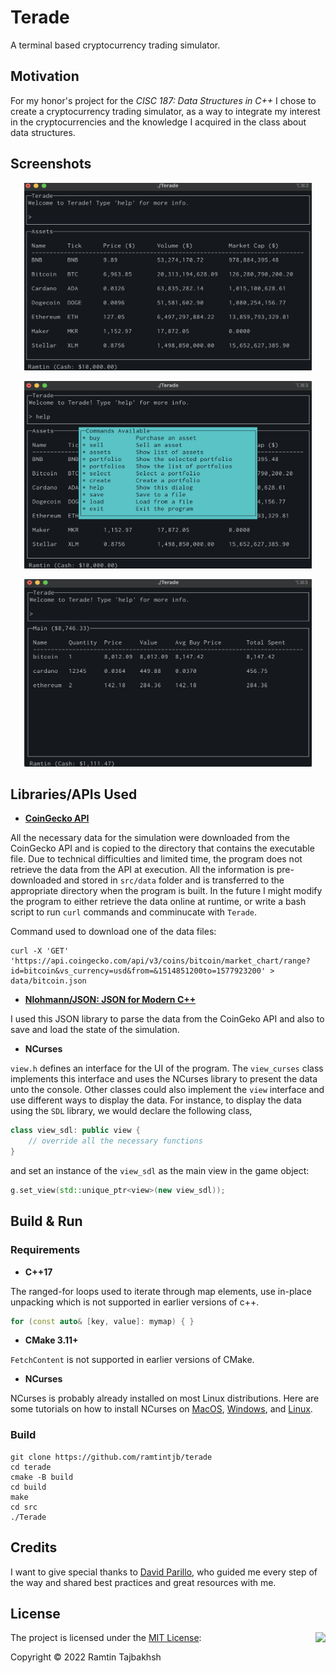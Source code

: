 # Terade
A terminal based cryptocurrency trading simulator. 

## Motivation
For my honor's project for the *CISC 187: Data Structures in C++* I chose to create a cryptocurrency trading simulator, as a way to integrate my interest in the cryptocurrencies and the knowledge I acquired in the class about data structures. 

## Screenshots

<p align="center">
	<img width="460" height="300" src="/img/Screenshot1.png">
</p>

<p align="center">
	<img width="460" height="300" src="/img/Screenshot2.png">
</p>

<p align="center">
	<img width="460" height="300" src="/img/Screenshot3.png">
</p>

## Libraries/APIs Used

* **[CoinGecko API](https://www.coingecko.com/en/api)**

All the necessary data for the simulation were downloaded from the CoinGecko API and is copied to the directory that contains the executable file. Due to technical difficulties and limited time, the program does not retrieve the data from the API at execution. All the information is pre-downloaded and stored in `src/data` folder and is transferred to the appropriate directory when the program is built. In the future I might modify the program to either retrieve the data online at runtime, or write a bash script to run `curl` commands and comminucate with `Terade`. 

Command used to download one of the data files:

```
curl -X 'GET' 'https://api.coingecko.com/api/v3/coins/bitcoin/market_chart/range?id=bitcoin&vs_currency=usd&from=&1514851200to=1577923200' > data/bitcoin.json
```

* **[Nlohmann/JSON: JSON for Modern C++](https://github.com/nlohmann/json)** 

I used this JSON library to parse the data from the CoinGeko API and also to save and load the state of the simulation.

* **NCurses**

`view.h` defines an interface for the UI of the program. The `view_curses` class implements this interface and uses the NCurses library to present the data unto the console. Other classes could also implement the `view` interface and use different ways to display the data. For instance, to display the data using the `SDL` library, we would declare the following class,

```cpp
class view_sdl: public view {
	// override all the necessary functions
}
```

and set an instance of the `view_sdl` as the main view in the game object:

```cpp
g.set_view(std::unique_ptr<view>(new view_sdl));
```

## Build & Run

### Requirements

* **C++17**

The ranged-for loops used to iterate through map elements, use in-place unpacking which is not supported in earlier versions of c++.

```cpp
for (const auto& [key, value]: mymap) { }
```

* **CMake 3.11+**

`FetchContent` is not supported in earlier versions of CMake.

* **NCurses**

NCurses is probably already installed on most Linux distributions. Here are some tutorials on how to install NCurses on [MacOS](https://formulae.brew.sh/formula/ncurses), [Windows](https://e-l.unifi.it/pluginfile.php/805205/mod_resource/content/0/ncurses%20installation%20-%20en.pdf), and [Linux](https://www.cyberciti.biz/faq/linux-install-ncurses-library-headers-on-debian-ubuntu-centos-fedora/).

### Build

```
git clone https://github.com/ramtintjb/terade
cd terade
cmake -B build
cd build
make
cd src
./Terade
```

## Credits

I want to give special thanks to [David Parillo](https://github.com/daveparillo), who guided me every step of the way and shared best practices and great resources with me.

## License

<img align="right" src="https://opensource.org/trademarks/opensource/OSI-Approved-License-100x137.png">

The project is licensed under the [MIT License](https://opensource.org/licenses/MIT):

Copyright &copy; 2022 Ramtin Tajbakhsh

